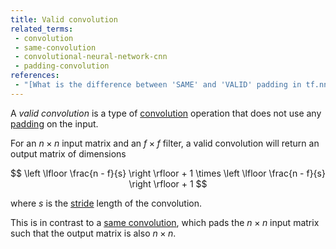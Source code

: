 ```yaml
---
title: Valid convolution
related_terms:
 - convolution
 - same-convolution
 - convolutional-neural-network-cnn
 - padding-convolution
references:
 - "[What is the difference between 'SAME' and 'VALID' padding in tf.nn.max_pool of tensorflow?](https://stackoverflow.com/questions/37674306/what-is-the-difference-between-same-and-valid-padding-in-tf-nn-max-pool-of-t)"
---
```

A *valid convolution* is a type of [convolution][1] operation that does not use any [padding][2] on the input.

For an $n \times n$ input matrix and an $f \times f$ filter, a valid convolution
will return an output matrix of dimensions

$$
\left \lfloor \frac{n - f}{s} \right \rfloor + 1 \times
\left \lfloor \frac{n - f}{s} \right \rfloor + 1
$$

where $s$ is the [stride][3] length of the convolution.

This is in contrast to a [same convolution][4], which pads the
$n \times n$ input matrix such that the output matrix is also $n 
\times n$.

[1]: /terms/convolution/
[2]: /terms/padding-convolution/
[3]: /terms/stride-convolution/
[4]: /terms/same-convolution/